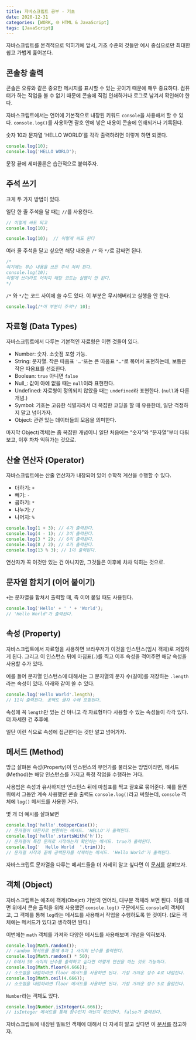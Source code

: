 ```yaml
---
title: 자바스크립트 공부 - 기초
date: 2020-12-31
categories: [WORK, 🌐 HTML & JavaScript]
tags: [JavaScript]
---
```


자바스크립트를 본격적으로 익히기에 앞서, 기초 수준의 것들만 예시 중심으로만 최대한 쉽고 가볍게 훑어본다.

## 콘솔창 출력

콘솔은 오류와 같은 중요한 메시지를 표시할 수 있는 곳이기 때문에 매우 중요하다. 컴퓨터가 하는 작업을 볼 수 없기 때문에 콘솔에 직접 인쇄하거나 로그로 남겨서 확인해야 한다.

자바스크립트에서는 언어에 기본적으로 내장된 키워드 `console`을 사용해서 할 수 있다. `console.log()`를 사용하면 괄호 안에 넣은 내용이 콘솔에 인쇄되거나 기록된다.

숫자 10과 문자열 ‘HELLO WORLD’를 각각 출력하려면 이렇게 하면 되겠다.

```javascript
console.log(10);
console.log('HELLO WORLD');
```

문장 끝에 세미콜론은 습관적으로 붙여주자.

## 주석 쓰기

크게 두 가지 방법이 있다.

일단 한 줄 주석을 달 때는 `//`를 사용한다.

```javascript
// 이렇게 써도 되고
console.log(10);

console.log(10);  // 이렇게 써도 된다
```

여러 줄 주석을 달고 싶으면 해당 내용을 `/*` 와 `*/`로 감싸면 된다.

```javascript
/*
여기에는 무슨 내용을 쓰든 주석 처리 된다.
console.log(10);
이렇게 쓰더라도 어차피 해당 코드는 실행이 안 된다.
*/
```

`/*` 와 `*/`는 코드 사이에 쓸 수도 있다. 이 부분은 무시해버리고 실행을 안 한다.

```javascript
console.log(/*이 부분이 주석*/ 10);
```

## 자료형 (Data Types)

자바스크립트에서 다루는 기본적인 자료형은 이런 것들이 있다.

- Number: 숫자. 소숫점 포함 가능.
- String: 문자열. 작은 따옴표 `'…'`또는 큰 따옴표 `"…"`로 묶어서 표현하는데, 보통은 작은 따옴표를 선호한다.
- Boolean: `true` 아니면 `false`
- Null_: 값이 아예 없을 때는 `null`이라 표현한다.
- Undefined: 자료형이 정의되지 않았을 때는 `undefined`라 표현한다. (`null`과 다른 개념.)
- Symbol: 기호는 고유한 식별자라서 더 복잡한 코딩을 할 때 유용한데, 일단 걱정하지 말고 넘어가자.
- Object: 관련 있는 데이터들의 모음을 의미한다.

마지막 Object(객체)는 좀 복잡한 개념이니 일단 처음에는 “숫자”와 “문자열”부터 다뤄보고, 이후 차차 익혀가는 것으로.

## 산술 연산자 (Operator)

자바스크립트에는 산줄 연산자가 내장되어 있어 수학적 계산을 수행할 수 있다.

- 더하기: `+`
- 빼기: `-`
- 곱하기: `*`
- 나누기: `/`
- 나머지: `%`

```javascript
console.log(1 + 3); // 4가 출력된다.
console.log(4 - 1); // 3이 출력된다.
console.log(3 * 2); // 6이 출력된다.
console.log(8 / 2); // 4가 출력된다.
console.log(13 % 3); // 1이 출력된다.
```

연산자가 꼭 이것만 있는 건 아니지만, 그것들은 이후에 차차 익히는 것으로.

## 문자열 합치기 (이어 붙이기)

`+`는 문자열을 합쳐서 출력할 때, 즉 이어 붙일 때도 사용된다.

```javascript
console.log('Hello' + ' ' + 'World');
// 'Hello World'가 출력된다.
```

## 속성 (Property)

자바스크립트에서 자료형을 사용하면 브라우저가 이것을 인스턴스(임시 객체)로 저장하게 된다. 그리고 이 인스턴스 뒤에 마침표(`.`)를 찍고 이후 속성을 적어주면 해당 속성을 사용할 수가 있다.

예를 들어 문자열 인스턴스에 대해서는 그 문자열의 문자 수(길이)를 저장하는 `.length`라는 속성이 있다. 아래와 같이 쓸 수 있다.

```javascript
console.log('Hello World'.length);
// 11이 출력된다. 공백도 글자 수에 포함된다.
```

속성에 꼭 `length`만 있는 건 아니고 각 자료형마다 사용할 수 있는 속성들이 각각 있다. 더 자세한 건 추후에.

일단 이런 식으로 속성에 접근한다는 것만 알고 넘어가자.

## 메서드 (Method)

방금 살펴본 속성(Property)이 인스턴스의 무언가를 불러오는 방법이라면, 메서드(Method)는 해당 인스턴스를 가지고 특정 작업을 수행하는 거다.

사용법은 속성과 유사하지만 인스턴스 뒤에 마침표를 찍고 괄호로 묶어준다. 예를 들면 위에서 그동안 계속 사용했던 콘솔 출력도 `console.log()`라고 써줬는데, `console` 객체에 `log()` 메서드를 사용한 거다.

몇 개 더 예시를 살펴보면

```javascript
console.log('hello'.toUpperCase());
// 문자열이 대문자로 변환하는 메서드. 'HELLO'가 출력된다.
console.log('hello'.startsWith('h'));
// 문자열이 특정 문자로 시작하는지 확인하는 메서드. true가 출력된다.
console.log('  Hello World  '.trim());
// 문자열 시작과 끝에 공백문자를 삭제하는 메서드. 'Hello World'가 출력된다.
```

자바스크립트 문자열을 다루는 메서드들을 더 자세히 알고 싶다면 이 [문서를](https://developer.mozilla.org/ko/docs/Web/JavaScript/Reference/Global_Objects/String) 살펴보자.

## 객체 (Object)

자바스크립트는 애초에 객제(Obejct) 기반의 언어라, 대부분 객체라 보면 된다. 이를 테면 위에서 콘솔 출력을 위해 사용했던 `console.log()` 구문에서도 `console`이 객체이고, 그 객체를 통해 `log`라는 메서드를 사용해서 작업을 수행하도록 한 것이다. (모든 객체에는 메서드가 있다고 생각하면 된다.)

이번에는 `math` 객체를 가져와 다양한 메서드를 사용해보며 개념을 익혀보자.

```javascript
console.log(Math.random());
// random 메서드를 통해 0과 1 사이의 난수를 출력한다.
console.log(Math.random() * 50);
// 0에서 50 사이의 난수를 출력하고 싶다면 이렇게 연산을 하는 것도 가능하다.
console.log(Math.floor(4.666));
// 소숫점을 내림하려면 floor 메서드를 사용하면 된다. 가장 가까운 정수 4로 내림한다.
console.log(Math.ceil(4.666));
// 소숫점을 내림하려면 floor 메서드를 사용하면 된다. 가장 가까운 정수 5로 올림한다.
```

`Number`라는 객체도 있다.

```javascript
console.log(Number.isInteger(4.666));
// isInteger 메서드를 통해 정수인지 아닌지 확인한다. false가 출력된다.
```

자바스크립트에 내장된 빌트인 객체에 대해서 더 자세히 알고 싶다면 이 [문서를](https://developer.mozilla.org/ko/docs/Web/JavaScript/Reference/Global_Objects) 참고하자.